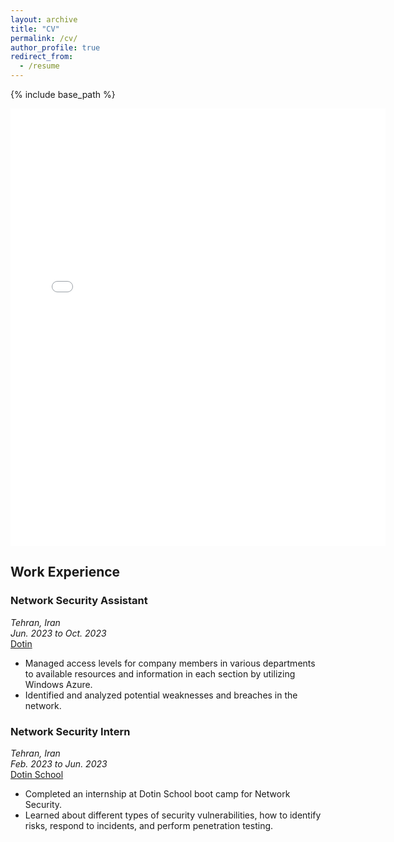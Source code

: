 ```yaml
---
layout: archive
title: "CV"
permalink: /cv/
author_profile: true
redirect_from:
  - /resume
---
```


{% include base_path %}

<embed src="{{ site.baseurl }}/files/NegarHonarvar.pdf" width="600" height="700" type='application/pdf'>


## Work Experience

### Network Security Assistant
*Tehran, Iran*  
*Jun. 2023 to Oct. 2023*  
[Dotin](https://www.dotin.ir/)

- Managed access levels for company members in various departments to available resources and information in each section by utilizing Windows Azure.
- Identified and analyzed potential weaknesses and breaches in the network.

### Network Security Intern
*Tehran, Iran*  
*Feb. 2023 to Jun. 2023*  
[Dotin School](https://www.dotin.ir/)

- Completed an internship at Dotin School boot camp for Network Security.
- Learned about different types of security vulnerabilities, how to identify risks, respond to incidents, and perform penetration testing.


